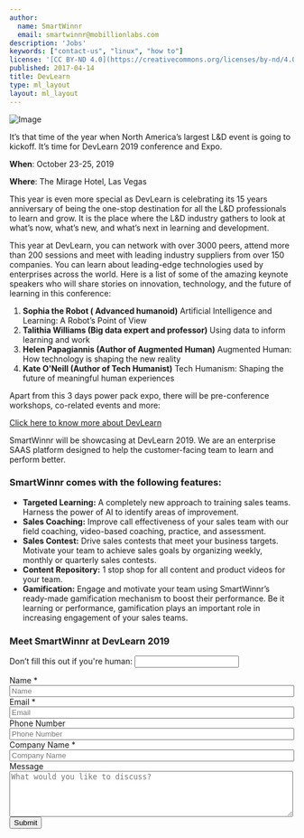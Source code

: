 ```yaml
---
author:
  name: SmartWinnr
  email: smartwinnr@mobillionlabs.com
description: 'Jobs'
keywords: ["contact-us", "linux", "how to"]
license: '[CC BY-ND 4.0](https://creativecommons.org/licenses/by-nd/4.0)'
published: 2017-04-14
title: DevLearn
type: ml_layout
layout: ml_layout
---
```


<script>
$(document).ready(function() {
  $(':input[type="submit"]').prop('disabled', true);
  $('input[type="text"]').keyup(function() {
    if($(this).val() != '') {
      $(':input[type="submit"]').prop('disabled', false);
    }
  });
});
$(function() {
  $( ".ml-loading-button" ).click(function() {
    $( ".ml-loading-button" ).addClass( "onclic", 250, validate);
  });

  function validate() {
    setTimeout(function() {
      $( ".ml-loading-button" ).removeClass( "onclic" );
      $( ".ml-loading-button" ).addClass( "ml-validate", 450, callback );
    }, 2250 );
  }
  function callback() {
    setTimeout(function() {
      $( ".ml-loading-button" ).removeClass( "ml-validate" );
    }, 1250 );
  }
});
</script>

<p class="ml_top_container padding0 ml-margin-bottom0">
  <img class="ml-image" alt="Image" src="../../images/homepage/DevLearn.png">
</p>
<section class="padding50 ml-padding-top">
  <div class="row">
    <div class="col-lg-7 col-md-7 col-sm-12 col-xs-12">
      <div class="row ml_top_container ml-prodfeaturerow">
        <p>
          It’s that time of the year when North America’s largest L&D event is going to kickoff. It’s time for DevLearn 2019 conference and Expo.
        </p>
        <p><b>When</b>: October 23-25, 2019</p>
        <p><b>Where</b>: The Mirage Hotel, Las Vegas</p>
        <p>
          This year is even more special as DevLearn is celebrating its 15 years anniversary of being the one-stop destination for all the L&D professionals to learn and grow. It is the place where the L&D industry gathers to look at what’s now, what’s new, and what’s next in learning and development.
        </p>
        <p>
          This year at DevLearn, you can network with over 3000 peers, attend more than 200 sessions and meet with leading industry suppliers from over 150 companies. You can learn about leading-edge technologies used by enterprises across the world. Here is a list of some of the amazing keynote speakers who will share stories on innovation, technology, and the future of learning in this conference:
        </p>
        <ol class="ml_line_height2">
          <li>
            <b>Sophia the Robot ( Advanced humanoid)</b>  Artificial Intelligence and Learning: A Robot’s Point of View
          </li>
          <li>
            <b>Talithia Williams (Big data expert and professor)</b> Using data to inform learning and work
          </li>
          <li>
            <b>Helen Papagiannis (Author of Augmented Human)</b> Augmented Human: How technology is shaping the new reality
          </li>
          <li>
            <b>Kate O'Neill (Author of Tech Humanist)</b> Tech Humanism: Shaping the future of meaningful human experiences
          </li>
        </ol>
        <p>
          Apart from this 3 days power pack expo, there will be pre-conference workshops, co-related events and more:
        </p>
        <a href="https://www.elearningguild.com/devlearn/content/5800/devlearn-2019-conference--expo--home/" target="_blank">Click here to know more about DevLearn</a>
        <p class="ml-margin-top10">
          SmartWinnr will be showcasing at  DevLearn 2019. We are an enterprise SAAS platform designed to help the customer-facing team to learn and perform better.
        </p>
      </div>
      <div class="row ml_top_container ml-prodfeaturerow">
        <h3>SmartWinnr comes with the following features:</h3>
        <ul class="ml_line_height2">
          <li>
            <b>Targeted Learning:</b> A completely new approach to training sales teams. Harness the power of AI to identify areas of improvement.
          </li>
          <li>
            <b>Sales Coaching:</b> Improve call effectiveness of your sales team with our field coaching, video-based coaching, practice, and assessment.
          </li>
          <li>
            <b>Sales Contest:</b> Drive sales contests that meet your business targets. Motivate your team to achieve sales goals by organizing weekly, monthly or quarterly sales contests.
          </li>
          <li>
            <b>Content Repository:</b> 1 stop shop for all content and product videos for your team.
          </li>
          <li>
            <b>Gamification:</b> Engage and motivate your team using SmartWinnr’s ready-made gamification mechanism to boost their performance. Be it learning or performance, gamification plays an important role in increasing engagement of your sales teams.
          </li>
        </ul>
      </div>
    </div>
    <div class="col-lg-5 col-md-5 col-sm-12 col-xs-12">
      <h3>Meet SmartWinnr at DevLearn 2019</h3>
      <form class="" action="https://bu4y0vkrwi.execute-api.us-west-2.amazonaws.com/prod" method="post" id="webform-client-form-11" accept-charset="UTF-8" data-netlify="true" netlify-honeypot="_honeypot">
        <input name="_honeypot" style="display:none" type="text">
          <input type="hidden" name="_to" value="94867cb7283ac9911fadb73040c85fbe11aeafbffb09">
          <input type="hidden" name="_redirect" value="https://smartwinnr.netlify.com/form-successful">
        <div>
          <p class="hidden">
            <label>Don’t fill this out if you're human: <input name="bot-field" /></label>
          </p>
          <div  class="form-item">
            <label class="element-invisible" for="edit-submitted-name">Name <span class="form-required" title="This field is required.">*</span></label>
            <input required="required" placeholder="Name" type="text" id="edit-submitted-name" name="submitted[name]" value="" size="60" maxlength="128" class="form-text required" />
          </div>
          <div  class="form-item">
            <label class="element-invisible" for="edit-submitted-email">Email <span class="form-required" title="This field is required.">*</span></label>
            <input required="required" class="email form-text form-email required" placeholder="Email" type="email" id="edit-submitted-email" name="submitted[email]" size="60" />
          </div>
          <div  class="form-item">
            <label class="element-invisible" for="edit-submitted-phone-number">Phone Number</label>
            <input placeholder="Phone Number" type="text" id="edit-submitted-phone-number" name="submitted[phone_number]" value="" size="60" maxlength="128" class="form-text" />
          </div>
          <div  class="form-item">
            <label class="element-invisible" for="edit-submitted-company-name">Company Name <span class="form-required" title="This field is required.">*</span></label>
            <input required="required" placeholder="Company Name" type="text" id="edit-submitted-company-name" name="submitted[company_name]" value="" size="60" maxlength="128" class="form-text required" />
          </div>
          <div  class="form-item">
            <label class="element-invisible" for="edit-submitted-message">Message </label>
            <textarea placeholder="What would you like to discuss?" id="edit-submitted-message" name="submitted[message]" cols="60" rows="5" class="form-textarea"></textarea>
          </div>
          <input type="hidden" name="details[sid]" />
          <input type="hidden" name="details[page_num]" value="1" />
          <input type="hidden" name="details[page_count]" value="1" />
          <input type="hidden" name="details[finished]" value="0" />
          <input type="hidden" name="form_build_id" value="form-tF8e92Q7jjjIwQLZpoEP76p1bd1_SSsc_ysKTTOhfMw" />
          <input type="hidden" name="form_id" value="webform_client_form_11" />
          <!-- <div data-netlify-recaptcha="true"></div> -->
          <div class="form-actions text-center">
            <!-- <img class="ml-loading-image" src="/images/loading.gif" alt=""> -->
            <input class="webform-submit ml-loading-button form-submit" type="submit" name="op" value="Submit"></input>
          </div>
        </div>
      </form>
    </div>
  </div>
</section>
